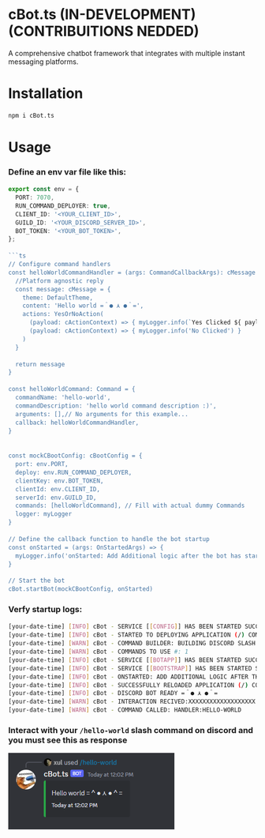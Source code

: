 # cBot.ts (IN-DEVELOPMENT) (CONTRIBUITIONS NEDDED)
A comprehensive chatbot framework that integrates with multiple instant messaging platforms.

# Installation

```bash
npm i cBot.ts
```

# Usage

### Define an env var file like this:
```ts
export const env = {
  PORT: 7070,
  RUN_COMMAND_DEPLOYER: true,
  CLIENT_ID: '<YOUR_CLIENT_ID>',
  GUILD_ID: '<YOUR_DISCORD_SERVER_ID>',
  BOT_TOKEN: '<YOUR_BOT_TOKEN>',
};

```ts
// Configure command handlers
const helloWorldCommandHandler = (args: CommandCallbackArgs): cMessage | void => {
  //Platform agnostic reply
  const message: cMessage = {
    theme: DefaultTheme,
    content: 'Hello world =＾● ⋏ ●＾=',
    actions: YesOrNoAction(
      (payload: cActionContext) => { myLogger.info(`Yes Clicked ${ payload.dependency?.get('BotApp')}`) },
      (payload: cActionContext) => { myLogger.info('No Clicked') }
    )
  }

  return message
}

const helloWorldCommand: Command = {
  commandName: 'hello-world',
  commandDescription: 'hello world command description :)',
  arguments: [],// No arguments for this example...
  callback: helloWorldCommandHandler,
}


const mockCBootConfig: cBootConfig = {
  port: env.PORT,
  deploy: env.RUN_COMMAND_DEPLOYER,
  clientKey: env.BOT_TOKEN, 
  clientId: env.CLIENT_ID,
  serverId: env.GUILD_ID,
  commands: [helloWorldCommand], // Fill with actual dummy Commands
  logger: myLogger
}

// Define the callback function to handle the bot startup
const onStarted = (args: OnStartedArgs) => {
  myLogger.info('onStarted: Add Additional logic after the bot has started')
}

// Start the bot
cBot.startBot(mockCBootConfig, onStarted)
```

### Verfy startup logs:
```bash
[your-date-time] [INFO] cBot - SERVICE [[CONFIG]] HAS BEEN STARTED SUCCESSFULLY
[your-date-time] [INFO] cBot - STARTED TO DEPLOYING APPLICATION (/) COMMANDS OR ANY UNDERYLING COMMAND DEPLOYMENT.
[your-date-time] [WARN] cBot - COMMAND BUILDER: BUILDING DISCORD SLASH COMMAND FOR: HELLO-WORLD
[your-date-time] [WARN] cBot - COMMANDS TO USE #: 1
[your-date-time] [INFO] cBot - SERVICE [[BOTAPP]] HAS BEEN STARTED SUCCESSFULLY
[your-date-time] [INFO] cBot - SERVICE [[BOOTSTRAP]] HAS BEEN STARTED SUCCESSFULLY
[your-date-time] [INFO] cBot - ONSTARTED: ADD ADDITIONAL LOGIC AFTER THE BOT HAS STARTED
[your-date-time] [INFO] cBot - SUCCESSFULLY RELOADED APPLICATION (/) COMMANDS.
[your-date-time] [INFO] cBot - DISCORD BOT READY =＾● ⋏ ●＾=
[your-date-time] [WARN] cBot - INTERACTION RECIVED:XXXXXXXXXXXXXXXXXXX
[your-date-time] [WARN] cBot - COMMAND CALLED: HANDLER:HELLO-WORLD
```

### Interact with your `/hello-world` slash command on discord and you must see this as response
![hello world example screen shot](images/hello-world-ss.PNG)

